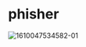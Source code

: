 # phisher
![1610047534582-01](https://user-images.githubusercontent.com/76752507/104003053-1dcbb600-51cc-11eb-9a57-aae865b6dfde.jpeg)
